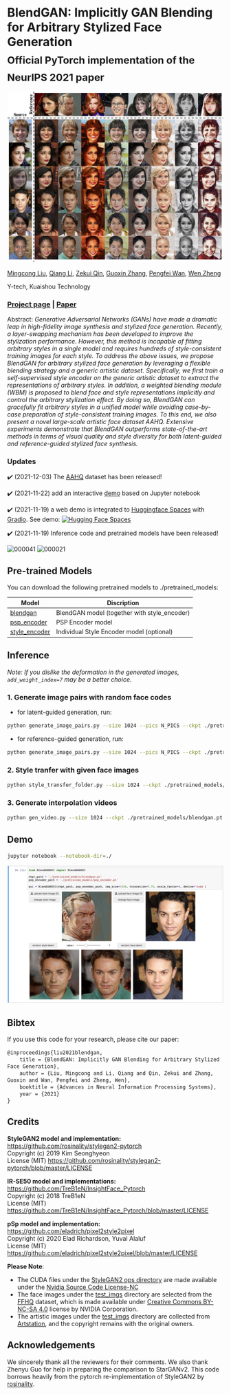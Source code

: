 # BlendGAN: Implicitly GAN Blending for Arbitrary Stylized Face Generation <br><sub>Official PyTorch implementation of the NeurIPS 2021 paper</sub>

![teaser](./index_files/teaser.jpg)

[Mingcong Liu](https://scholar.google.com/citations?user=IYx0IbgAAAAJ), [Qiang Li](https://scholar.google.com/citations?user=GGPvOP4AAAAJ), [Zekui Qin](https://github.com/ZekuiQin), [Guoxin Zhang](), [Pengfei Wan](), [Wen Zheng](https://sites.google.com/view/zhengwen-kwai)

Y-tech, Kuaishou Technology

### [Project page](https://onion-liu.github.io/BlendGAN) | [Paper](https://arxiv.org/abs/2110.11728)

Abstract: _Generative Adversarial Networks (GANs) have made a dramatic leap in high-fidelity image synthesis and stylized face generation. Recently, a layer-swapping mechanism has been developed to improve the stylization performance. However, this method is incapable of fitting arbitrary styles in a single model and requires hundreds of style-consistent training images for each style. To address the above issues, we propose BlendGAN for arbitrary stylized face generation by leveraging a flexible blending strategy and a generic artistic dataset. Specifically, we first train a self-supervised style encoder on the generic artistic dataset to extract the representations of arbitrary styles. In addition, a weighted blending module (WBM) is proposed to blend face and style representations implicitly and control the arbitrary stylization effect. By doing so, BlendGAN can gracefully fit arbitrary styles in a unified model while avoiding case-by-case preparation of style-consistent training images. To this end, we also present a novel large-scale artistic face dataset AAHQ. Extensive experiments demonstrate that BlendGAN outperforms state-of-the-art methods in terms of visual quality and style diversity for both latent-guided and reference-guided stylized face synthesis._

### Updates

:heavy_check_mark: (2021-12-03) The [AAHQ](https://github.com/onion-liu/aahq-dataset) dataset has been released!

:heavy_check_mark: (2021-11-22) add an interactive [demo](#Demo) based on Jupyter notebook

:heavy_check_mark: (2021-11-19) a web demo is integrated to [Huggingface Spaces](https://huggingface.co/spaces) with [Gradio](https://github.com/gradio-app/gradio). See demo: [![Hugging Face Spaces](https://img.shields.io/badge/%F0%9F%A4%97%20Hugging%20Face-Spaces-blue)](https://huggingface.co/spaces/akhaliq/BlendGAN)

:heavy_check_mark: (2021-11-19) Inference code and pretrained models have been released!

![000041](https://user-images.githubusercontent.com/6346064/142623312-3e6f09aa-ce88-465c-b956-a8b4db95b4da.gif)
![000021](https://user-images.githubusercontent.com/6346064/142621044-086cde48-8604-467b-8c43-8768b6670ec2.gif)

## Pre-trained Models

You can download the following pretrained models to ./pretrained_models:

| Model                                                                                               | Discription                                  |
| --------------------------------------------------------------------------------------------------- | -------------------------------------------- |
| [blendgan](https://drive.google.com/file/d/1eF04jKMLAb9DvzI72m8Akn5ykWf3EafE/view?usp=sharing)      | BlendGAN model (together with style_encoder) |
| [psp_encoder](https://drive.google.com/file/d/14nevG94hNkkwaoK5eJLF1iv78cv5O8fN/view?usp=sharing)   | PSP Encoder model                            |
| [style_encoder](https://drive.google.com/file/d/1EaM0ZYsAMdPkbRz0smLNIlJ1rxVAhbEz/view?usp=sharing) | Individual Style Encoder model (optional)    |

## Inference

_Note: If you dislike the deformation in the generated images, `add_weight_index=7` may be a better choice._

### 1. Generate image pairs with random face codes

-   for latent-guided generation, run:

```bash
python generate_image_pairs.py --size 1024 --pics N_PICS --ckpt ./pretrained_models/blendgan.pt --outdir results/generated_pairs/latent_guided/
```

-   for reference-guided generation, run:

```bash
python generate_image_pairs.py --size 1024 --pics N_PICS --ckpt ./pretrained_models/blendgan.pt --style_img ./test_imgs/style_imgs/100036.png --outdir results/generated_pairs/reference_guided/
```

### 2. Style tranfer with given face images

```bash
python style_transfer_folder.py --size 1024 --ckpt ./pretrained_models/blendgan.pt --psp_encoder_ckpt ./pretrained_models/psp_encoder.pt --style_img_path ./test_imgs/style_imgs/ --input_img_path ./test_imgs/face_imgs/ --outdir results/style_transfer/
```

### 3. Generate interpolation videos

```bash
python gen_video.py --size 1024 --ckpt ./pretrained_models/blendgan.pt --psp_encoder_ckpt ./pretrained_models/psp_encoder.pt --style_img_path ./test_imgs/style_imgs/ --input_img_path ./test_imgs/face_imgs/ --outdir results/inter_videos/
```

## Demo

```bash
jupyter notebook --notebook-dir=./
```

![demo](./index_files/demo.jpg)

## Bibtex

If you use this code for your research, please cite our paper:

```
@inproceedings{liu2021blendgan,
    title = {BlendGAN: Implicitly GAN Blending for Arbitrary Stylized Face Generation},
    author = {Liu, Mingcong and Li, Qiang and Qin, Zekui and Zhang, Guoxin and Wan, Pengfei and Zheng, Wen},
    booktitle = {Advances in Neural Information Processing Systems},
    year = {2021}
}
```

## Credits

**StyleGAN2 model and implementation:**  
https://github.com/rosinality/stylegan2-pytorch  
Copyright (c) 2019 Kim Seonghyeon  
License (MIT) https://github.com/rosinality/stylegan2-pytorch/blob/master/LICENSE

**IR-SE50 model and implementations:**  
https://github.com/TreB1eN/InsightFace_Pytorch  
Copyright (c) 2018 TreB1eN  
License (MIT) https://github.com/TreB1eN/InsightFace_Pytorch/blob/master/LICENSE

**pSp model and implementation:**  
https://github.com/eladrich/pixel2style2pixel  
Copyright (c) 2020 Elad Richardson, Yuval Alaluf  
License (MIT) https://github.com/eladrich/pixel2style2pixel/blob/master/LICENSE

**Please Note**:

-   The CUDA files under the [StyleGAN2 ops directory](./op) are made available under the [Nvidia Source Code License-NC](https://nvlabs.github.io/stylegan2/license.html)
-   The face images under the [test_imgs](./test_imgs/face_imgs) directory are selected from the [FFHQ](https://github.com/NVlabs/ffhq-dataset) dataset, which is made available under [Creative Commons BY-NC-SA 4.0](https://creativecommons.org/licenses/by-nc-sa/4.0/) license by NVIDIA Corporation.
-   The artistic images under the [test_imgs](./test_imgs/style_imgs) directory are collected from [Artstation](https://www.artstation.com), and the copyright remains with the original owners.

## Acknowledgements

We sincerely thank all the reviewers for their comments. We also thank Zhenyu Guo for help in preparing the comparison to StarGANv2.
This code borrows heavily from the pytorch re-implementation of StyleGAN2 by [rosinality](https://github.com/rosinality/stylegan2-pytorch).
